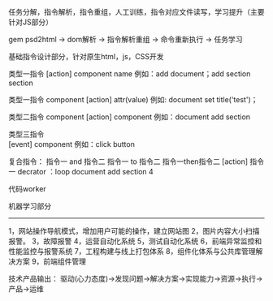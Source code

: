 任务分解，指令解析，指令重组，人工训练，指令对应文件读写，学习提升（主要针对JS部分）

gem psd2html -> dom解析 -> 指令解析重组 -> 命令重新执行 -> 任务学习

基础指令设计部分，针对原生html，js，CSS开发

类型一指令
[action] component name
例如：add document；add section section

类型一指令
component  [action] attr(value)
例如:  document set title('test')；

类型二指令
component [action] component
例如：document add section

类型三指令  
[event] component
例如：click button

复合指令：
指令一 and 指令二
指令一 to 指令二
指令一then指令二
[action] 指令一 decrator ：loop document add section 4

代码worker

机器学习部分

--------------
1，网站操作导航模式，增加用户可能的操作，建立网站图
2，图片内容大小扫描报警。
3，故障报警
4，运营自动化系统
5，测试自动化系统
6，前端异常监控和性能监控与报警系统
7，工程构建与线上打包体系
8，组件化体系与公共库管理解决方案
9，前端组件管理

技术产品输出：
驱动(心力态度)->发现问题->解决方案->实现能力->资源->执行->产品->运维
